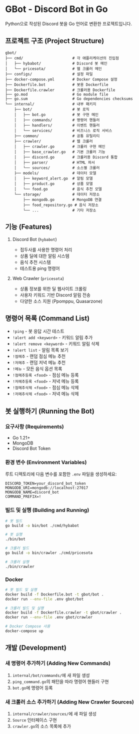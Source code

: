 # GBot - Discord Bot in Go

Python으로 작성된 Discord 봇을 Go 언어로 변환한 프로젝트입니다.

## 프로젝트 구조 (Project Structure)

```
gbot/
├── cmd/                      # 각 애플리케이션의 진입점
│   ├── hybabot/              # Discord 봇 메인
│   └── pricesota/            # 웹 크롤러 메인
├── configs/                  # 설정 파일
├── docker-compose.yml        # Docker Compose 설정
├── Dockerfile.bot            # 봇용 Dockerfile
├── Dockerfile.crawler        # 크롤러용 Dockerfile
├── go.mod                    # Go module file
├── go.sum                    # Go dependencies checksums
└── internal/                 # 내부 패키지
    ├── bot/                  # 봇 로직
    │   ├── bot.go            # 봇 구현 메인
    │   ├── commands/         # 명령어 핸들러
    │   ├── handlers/         # 이벤트 핸들러
    │   └── services/         # 비즈니스 로직 서비스
    ├── common/               # 공통 유틸리티
    ├── crawler/              # 웹 크롤러
    │   ├── crawler.go        # 크롤러 구현 메인
    │   ├── base_crawler.go   # 기본 크롤러 기능
    │   ├── discord.go        # 크롤러용 Discord 통합
    │   ├── parser/           # HTML 파서
    │   └── sources/          # 소스별 크롤러
    ├── models/               # 데이터 모델
    │   ├── keyword_alert.go  # 알림 모델
    │   ├── product.go        # 상품 모델
    │   └── food.go           # 음식 추천 모델
    └── storage/              # 데이터 저장소
        ├── mongodb.go        # MongoDB 연결
        ├── food_repository.go # 음식 저장소
        └── ...               # 기타 저장소
```

## 기능 (Features)

1. Discord Bot (`hybabot`)
   - 접두사를 사용한 명령어 처리
   - 상품 딜에 대한 알림 시스템
   - 음식 추천 시스템
   - 테스트용 ping 명령어

2. Web Crawler (`pricesota`)
   - 상품 정보를 위한 딜 웹사이트 크롤링
   - 사용자 키워드 기반 Discord 알림 전송
   - 다양한 소스 지원 (Ppomppu, Quasarzone)

## 명령어 목록 (Command List)

- `!ping` - 봇 응답 시간 테스트
- `!alert add <keyword>` - 키워드 알림 추가
- `!alert remove <keyword>` - 키워드 알림 삭제
- `!alert list` - 알림 목록 보기
- `!점메추` - 랜덤 점심 메뉴 추천
- `!저메추` - 랜덤 저녁 메뉴 추천
- `!메뉴` - 모든 음식 옵션 목록
- `!점메추등록 <food>` - 점심 메뉴 등록
- `!저메추등록 <food>` - 저녁 메뉴 등록
- `!점메추삭제 <food>` - 점심 메뉴 삭제
- `!저메추삭제 <food>` - 저녁 메뉴 삭제

## 봇 실행하기 (Running the Bot)

### 요구사항 (Requirements)

- Go 1.21+
- MongoDB
- Discord Bot Token

### 환경 변수 (Environment Variables)

루트 디렉토리에 다음 변수를 포함한 `.env` 파일을 생성하세요:

```
DISCORD_TOKEN=your_discord_bot_token
MONGODB_URI=mongodb://localhost:27017
MONGODB_NAME=discord_bot
COMMAND_PREFIX=!
```

### 빌드 및 실행 (Building and Running)

```bash
# 봇 빌드
go build -o bin/bot ./cmd/hybabot

# 봇 실행
./bin/bot

# 크롤러 빌드
go build -o bin/crawler ./cmd/pricesota

# 크롤러 실행
./bin/crawler
```

### Docker

```bash
# 봇 빌드 및 실행
docker build -f Dockerfile.bot -t gbot/bot .
docker run --env-file .env gbot/bot

# 크롤러 빌드 및 실행
docker build -f Dockerfile.crawler -t gbot/crawler .
docker run --env-file .env gbot/crawler

# Docker Compose 사용
docker-compose up
```

## 개발 (Development)

### 새 명령어 추가하기 (Adding New Commands)

1. `internal/bot/commands/`에 새 파일 생성
2. `ping_command.go`의 패턴을 따라 명령어 핸들러 구현
3. `bot.go`에 명령어 등록

### 새 크롤러 소스 추가하기 (Adding New Crawler Sources)

1. `internal/crawler/sources/`에 새 파일 생성
2. `Source` 인터페이스 구현
3. `crawler.go`의 소스 목록에 추가
